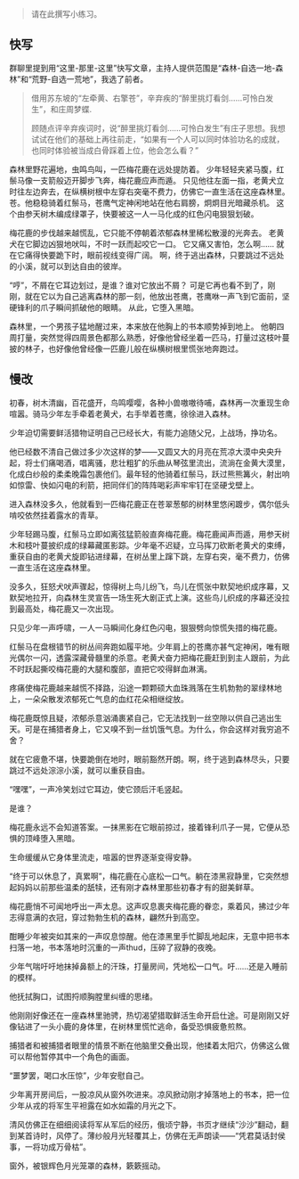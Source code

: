 > 请在此撰写小练习。

## 快写

群聊里提到用“这里-那里-这里”快写文章，主持人提供范围是“森林-自选一地-森林”和“荒野-自选一荒地”，我选了前者。

>借用苏东坡的“左牵黄、右擎苍”，辛弃疾的“醉里挑灯看剑……可怜白发生”，和庄周梦蝶.
>
>顾随点评辛弃疾词时，说“醉里挑灯看剑……可怜白发生”有庄子思想。我想试试在他们的基础上再往前走，“如果有一个人可以同时体验功名的成就，也同时体验被当成白骨踩着上位，他会怎么看？”

森林里野花遍地，虫鸣鸟叫，一匹梅花鹿在远处提防着。
少年轻轻夹紧马腹，红鬃马像一支箭般迈开脚步飞奔，梅花鹿应声而遁。
只见他往左面一指，老黄犬立时往左边奔去，在纵横树根中左穿右突毫不费力，仿佛它一直生活在这座森林里。
苍。他稳稳骑着红鬃马，苍鹰气定神闲地站在他右肩膀，炯炯目光暗藏杀机。
这个由参天树木编成绿罩子，快要被这一人一马化成的红色闪电狠狠划破。

梅花鹿的步伐越来越慌乱，它只能不停朝着浓郁森林里稀松散漫的光奔去。
老黄犬在它脚边凶狠地吠叫，不时一跃而起咬它一口。
它又痛又害怕，怎么啊……
就在它痛得快要跪下时，眼前视线变得广阔。
啊，终于逃出森林，只要跳过不远处的小溪，就可以到达自由的彼岸。

“哼”，不屑在它耳边划过，是谁？谁对它放出不屑？
可是它再也看不到了，刚刚，就在它以为自己逃离森林的那一刻，他放出苍鹰，苍鹰咻一声飞到它面前，坚硬锋利的爪子瞬间抓破他的眼睛。
从此，它堕入黑暗。

森林里，一个男孩子猛地醒过来，本来放在他胸上的书本顺势掉到地上。
他朝四周打量，突然觉得四周景色都那么熟悉，好像他曾经坐着一匹马，打量过这枝叶蔓披的林子，也好像他曾经像一匹鹿儿般在纵横树根里慌张地奔跑过。

## 慢改

初春，树木清幽，百花盛开，鸟鸣嘤嘤，各种小兽嗷嗷待哺，森林再一次重现生命喧嚣。骑马少年左手牵着老黄犬，右手举着苍鹰，徐徐进入森林。



少年迫切需要鲜活猎物证明自己已经长大，有能力追随父兄，上战场，挣功名。



他已经数不清自己做过多少次这样的梦——又圆又大的月亮在荒凉大漠中央央升起，将士们痛喝酒，唱离骚，悲壮粗犷的乐曲从琴弦里流出，流淌在金黄大漠里，化成白纱般的柔柔晚霜包裹他们。最年轻的他骑着红鬃马，跃过熊熊篝火，射出响如惊雷、快如闪电的利箭，把同伴们的阵阵喝彩声牢牢钉在坚硬戈壁上。



进入森林没多久，他就看到一匹梅花鹿正在苍翠葱郁的树林里悠闲踱步，偶尔低头啃咬依然挂着露水的青草。



少年轻踢马腹，红鬃马立即如离弦猛箭般直奔梅花鹿。梅花鹿闻声而遁，用参天树木和枝叶蔓披织成的绿幕藏匿影踪。少年毫不迟疑，立马挥刀砍断老黄犬的束缚，重获自由的老黄犬旋即钻进绿幕，在树丛里上蹿下跳，左穿右突，毫不费力，仿佛一直生活在这座森林里。



没多久，狂怒犬吠声骤起，惊得树上鸟儿纷飞，鸟儿在慌张中默契地织成序幕，又默契地拉开，向森林生灵宣告一场生死大剧正式上演。这些鸟儿织成的序幕还没拉到最高处，梅花鹿又一次出现。



只见少年一声呼啸，一人一马瞬间化身红色闪电，狠狠劈向惊慌失措的梅花鹿。



红鬃马在盘根错节的树丛间奔跑如履平地。少年肩上的苍鹰亦甚气定神闲，唯有眼光偶尔一闪，透露深藏骨髓里的杀意。老黄犬奋力把梅花鹿赶到到主人跟前，为此不时跃起撕咬梅花鹿的大腿和腹部，直把它咬得鲜血淋漓。



疼痛使梅花鹿越来越慌不择路，沿途一颗颗硕大血珠溅落在生机勃勃的翠绿林地上，一朵朵散发浓郁死亡气息的血红花朵相继绽放。



梅花鹿既惊且疑，浓郁杀意汹涌裹紧自己，它无法找到一丝空隙以供自己逃出生天。可是在捕猎者身上，它又嗅不到一丝饥饿气息。为什么，你会这样对我穷追不舍？



就在它疲惫不堪，快要跪倒在地时，眼前豁然开朗。啊，终于逃到森林尽头，只要跳过不远处淙淙小溪，就可以重获自由。



“嘿嘿”，一声冷笑划过它耳边，使它颈后汗毛竖起。



是谁？



梅花鹿永远不会知道答案。一抹黑影在它眼前掠过，接着锋利爪子一晃，它便从恐惧的顶峰堕入黑暗。



生命缓缓从它身体里流走，喧嚣的世界逐渐变得安静。



“终于可以休息了，真累啊”，梅花鹿在心底松一口气。躺在漆黑寂静里，它突然想起妈妈以前那些温柔的舐犊，还有刚才森林里那些初春才有的甜美鲜草。

梅花鹿悄不可闻地呼出一声太息。这声叹息裹夹梅花鹿的眷恋，乘着风，拂过少年志得意满的衣冠，穿过勃勃生机的森林，翩然升到高空。



酣睡少年被突如其来的一声叹息惊醒。他在漆黑里手忙脚乱地起床，无意中把书本扫落一地，书本落地时沉重的一声thud，压碎了寂静的夜晚。



少年气喘吁吁地抹掉鼻额上的汗珠，打量房间，凭地松一口气。吁……还是入睡前的模样。



他抚拭胸口，试图捋顺胸膛里纠缠的思绪。

他刚刚好像还在一座森林里驰骋，热切渴望猎取鲜活生命开启仕途。可是刚刚又好像钻进了一头小鹿的身体里，在树林里慌忙逃命，备受恐惧疲惫煎熬。



捕猎者和被捕猎者眼里的情景不断在他脑里交叠出现，他揉着太阳穴，仿佛这么做可以帮他暂停其中一个角色的画面。



“噩梦罢，喝口水压惊”，少年安慰自己。



少年离开房间后，一股凉风从窗外吹进来。凉风掀动刚才掉落地上的书本，把一位少年从戎的将军生平袒露在如水如霜的月光之下。



清风仿佛正在细细阅读将军从军后的经历，俄顷宁静，书页才继续“沙沙”翻动，翻到某首诗时，风停了。薄纱般月光轻覆其上，仿佛在无声朗读——“凭君莫话封侯事，一将功成万骨枯”。



窗外，被银辉色月光笼罩的森林，簌簌摇动。
